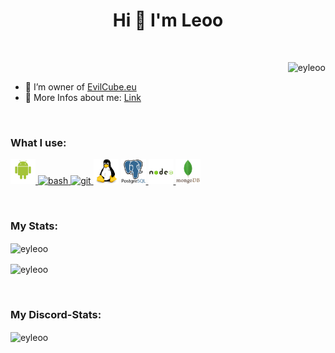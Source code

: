 <h1 align="center">Hi 👋 I'm Leoo</h1>
<p align="right" style="margin-top: 50px;"> <img src="https://komarev.com/ghpvc/?username=eyleoo&label=Profile%20views&color=0e75b6&style=plastic" alt="eyleoo" /> </p>

- 🔭 I’m owner of [EvilCube.eu](https://evilcube.eu/)
- 🔭 More Infos about me: [Link](https://evilcube.eu/leo)

<br>

<h3 align="left">What I use:</h3>
<p align="left"> <a href="https://developer.android.com" target="_blank"> <img src="https://raw.githubusercontent.com/devicons/devicon/master/icons/android/android-original-wordmark.svg" alt="android" width="40" height="40"/> </a> <a href="https://www.gnu.org/software/bash/" target="_blank"> <img src="https://www.vectorlogo.zone/logos/gnu_bash/gnu_bash-icon.svg" alt="bash" width="40" height="40"/> </a> <a href="https://git-scm.com/" target="_blank"> <img src="https://www.vectorlogo.zone/logos/git-scm/git-scm-icon.svg" alt="git" width="40" height="40"/> </a> <img src="https://raw.githubusercontent.com/devicons/devicon/master/icons/linux/linux-original.svg" alt="linux" width="40" height="40"/> </a><a href="https://www.postgresql.org" target="_blank"> <img src="https://raw.githubusercontent.com/devicons/devicon/master/icons/postgresql/postgresql-original-wordmark.svg" alt="postgresql" width="40" height="40"/> </a> <a href="https://nodejs.org/en/" target="_blank"> <img src="https://raw.githubusercontent.com/devicons/devicon/master/icons/nodejs/nodejs-original-wordmark.svg" alt="node.js" width="40" height="40"/> </a> <a href="https://mongodb.com" target="_blank"> <img src="https://raw.githubusercontent.com/devicons/devicon/master/icons/mongodb/mongodb-original-wordmark.svg" alt="MongoDB" width="40" height="40"/> </a> </p>

<br>

<h3 align="left">My Stats: </h3>
<p><img align="center" src="https://github-readme-stats.vercel.app/api/top-langs?username=eyleoo&show_icons=true&theme=tokyonight&locale=en&layout=compact" alt="eyleoo" /></p>

<p><img align="center" src="https://github-readme-stats.vercel.app/api?username=eyleoo&show_icons=true&theme=tokyonight&locale=en" alt="eyleoo" /></p>

<br>

<h3 align="left">My Discord-Stats: </h3>
<p><img align="center" src="https://lanyard-profile-readme.vercel.app/api/351661012627226625" alt="eyleoo" /></p>

<br>

